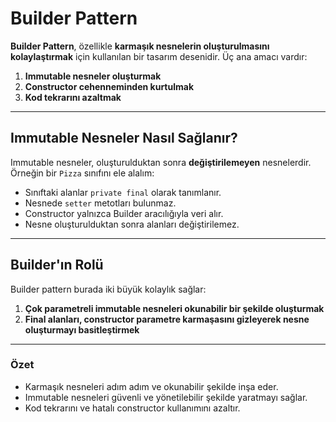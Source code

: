 # Builder Pattern

**Builder Pattern**, özellikle **karmaşık nesnelerin oluşturulmasını kolaylaştırmak** için kullanılan bir tasarım desenidir. Üç ana amacı vardır:

1. **Immutable nesneler oluşturmak**  
2. **Constructor cehenneminden kurtulmak**  
3. **Kod tekrarını azaltmak**  

---

## Immutable Nesneler Nasıl Sağlanır?

Immutable nesneler, oluşturulduktan sonra **değiştirilemeyen** nesnelerdir. Örneğin bir `Pizza` sınıfını ele alalım:

- Sınıftaki alanlar `private final` olarak tanımlanır.
- Nesnede `setter` metotları bulunmaz.
- Constructor yalnızca Builder aracılığıyla veri alır.
- Nesne oluşturulduktan sonra alanları değiştirilemez.

---

## Builder'ın Rolü

Builder pattern burada iki büyük kolaylık sağlar:

1. **Çok parametreli immutable nesneleri okunabilir bir şekilde oluşturmak**  
2. **Final alanları, constructor parametre karmaşasını gizleyerek nesne oluşturmayı basitleştirmek**

---

### Özet

- Karmaşık nesneleri adım adım ve okunabilir şekilde inşa eder.  
- Immutable nesneleri güvenli ve yönetilebilir şekilde yaratmayı sağlar.  
- Kod tekrarını ve hatalı constructor kullanımını azaltır.
